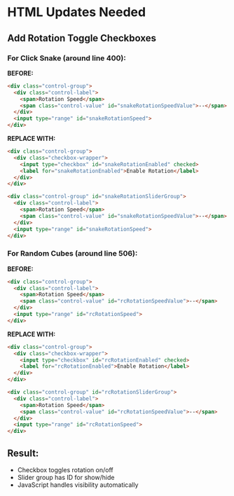 # HTML Updates Needed

## Add Rotation Toggle Checkboxes

### For Click Snake (around line 400):

**BEFORE:**
```html
<div class="control-group">
  <div class="control-label">
    <span>Rotation Speed</span>
    <span class="control-value" id="snakeRotationSpeedValue">--</span>
  </div>
  <input type="range" id="snakeRotationSpeed">
</div>
```

**REPLACE WITH:**
```html
<div class="control-group">
  <div class="checkbox-wrapper">
    <input type="checkbox" id="snakeRotationEnabled" checked>
    <label for="snakeRotationEnabled">Enable Rotation</label>
  </div>
</div>

<div class="control-group" id="snakeRotationSliderGroup">
  <div class="control-label">
    <span>Rotation Speed</span>
    <span class="control-value" id="snakeRotationSpeedValue">--</span>
  </div>
  <input type="range" id="snakeRotationSpeed">
</div>
```

### For Random Cubes (around line 506):

**BEFORE:**
```html
<div class="control-group">
  <div class="control-label">
    <span>Rotation Speed</span>
    <span class="control-value" id="rcRotationSpeedValue">--</span>
  </div>
  <input type="range" id="rcRotationSpeed">
</div>
```

**REPLACE WITH:**
```html
<div class="control-group">
  <div class="checkbox-wrapper">
    <input type="checkbox" id="rcRotationEnabled" checked>
    <label for="rcRotationEnabled">Enable Rotation</label>
  </div>
</div>

<div class="control-group" id="rcRotationSliderGroup">
  <div class="control-label">
    <span>Rotation Speed</span>
    <span class="control-value" id="rcRotationSpeedValue">--</span>
  </div>
  <input type="range" id="rcRotationSpeed">
</div>
```

## Result:
- Checkbox toggles rotation on/off
- Slider group has ID for show/hide
- JavaScript handles visibility automatically

